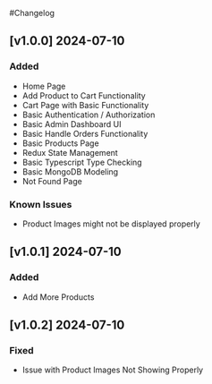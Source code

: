 #Changelog

## [v1.0.0] 2024-07-10
### Added
- Home Page
- Add Product to Cart Functionality
- Cart Page with Basic Functionality
- Basic Authentication / Authorization
- Basic Admin Dashboard UI
- Basic Handle Orders Functionality
- Basic Products Page
- Redux State Management
- Basic Typescript Type Checking
- Basic MongoDB Modeling
- Not Found Page

### Known Issues
- Product Images might not be displayed properly

## [v1.0.1] 2024-07-10

### Added
- Add More Products

## [v1.0.2] 2024-07-10

### Fixed
- Issue with Product Images Not Showing Properly



